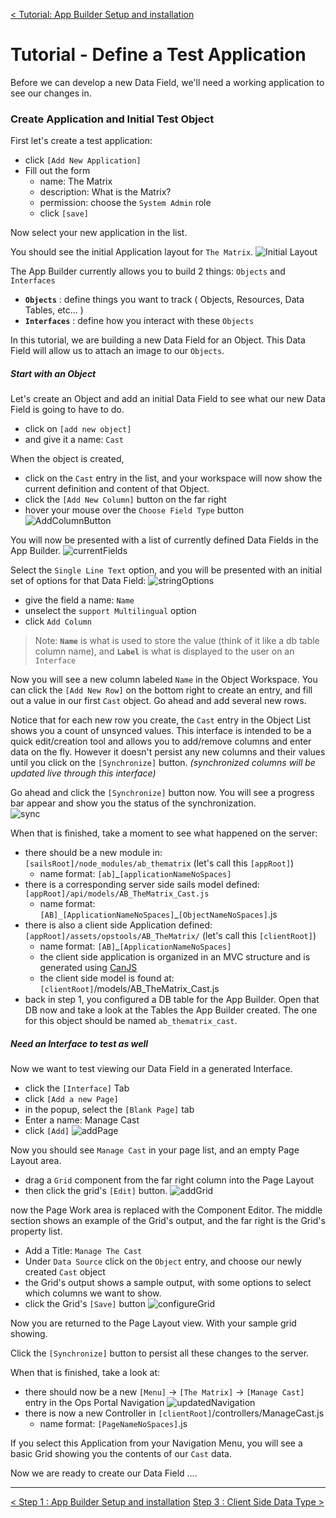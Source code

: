 [< Tutorial: App Builder Setup and installation](tutorial_step1.md)
# Tutorial - Define a Test Application
Before we can develop a new Data Field, we'll need a working application to see our changes in.


### Create Application and Initial Test Object
First let's create a test application:

- click `[Add New Application]` 
- Fill out the form
  - name: The Matrix
  - description: What is the Matrix?
  - permission: choose the `System Admin` role
  - click `[save]`

Now select your new application in the list.

You should see the initial Application layout for `The Matrix`.
![Initial Layout](images/step2_initialLayout.png "Initial Layout")

The App Builder currently allows you to build 2 things:  `Objects` and `Interfaces`
- **`Objects`** : define things you want to track ( Objects, Resources, Data Tables, etc... )
- **`Interfaces`** : define how you interact with these `Objects`

In this tutorial, we are building a new Data Field for an Object.  This Data Field will allow us to attach an image to our `Objects`.


##### Start with an Object

Let's create an Object and add an initial Data Field to see what our new Data Field is going to have to do.
- click on `[add new object]`
- and give it a name:  `Cast`

When the object is created, 
- click on the `Cast` entry in the list, and your workspace will now show the current definition and content of that Object.
- click the `[Add New Column]` button on the far right
- hover your mouse over the `Choose Field Type` button 
![AddColumnButton](images/step2_addNewColumn.png "Add New Column")


You will now be presented with a list of currently defined Data Fields in the App Builder.
![currentFields](images/step2_currentFields.png "Current Fields")

Select the `Single Line Text` option, and you will be presented with an initial set of options for that Data Field:
![stringOptions](images/step2_stringOptions.png "Text Options")

- give the field a name: `Name`
- unselect the `support Multilingual` option 
- click `Add Column`

>Note: **`Name`** is what is used to store the value (think of it like a db table column name), and **`Label`** is what is displayed to the user on an `Interface`

Now you will see a new column labeled `Name` in the Object Workspace.  You can click the `[Add New Row]` on the bottom right to create an entry, and fill out a value in our first `Cast` object.  Go ahead and add several new rows.

Notice that for each new row you create, the `Cast` entry in the Object List shows you a count of unsynced values.  This interface is intended to be a quick edit/creation tool and allows you to add/remove columns and enter data on the fly.  However it doesn't persist any new columns and their values until you click on the `[Synchronize]` button.  _(synchronized columns will be updated live through this interface)_

Go ahead and click the `[Synchronize]` button now.  You will see a progress bar appear and show you the status of the synchronization.  
![sync](images/step2_sync.png "Synchronize")

When that is finished, take a moment to see what happened on the server:
- there should be a new module in:  `[sailsRoot]/node_modules/ab_thematrix`  (let's call this `[appRoot]`)
  - name format: `[ab]`\_`[applicationNameNoSpaces]`
- there is a corresponding server side sails model defined:  `[appRoot]/api/models/AB_TheMatrix_Cast.js`
  - name format: `[AB]_[ApplicationNameNoSpaces]`\_`[ObjectNameNoSpaces]`.js
- there is also a client side Application defined: `[appRoot]/assets/opstools/AB_TheMatrix/`  (let's call this `[clientRoot]`)
  - name format: `[AB]`\_`[ApplicationNameNoSpaces]`
  - the client side application is organized in an MVC structure and is generated using [CanJS](https://canjs.com)
  - the client side model is found at: `[clientRoot]`/models/AB_TheMatrix_Cast.js
- back in step 1, you configured a DB table for the App Builder.  Open that DB now and take a look at the Tables the App Builder created.  The one for this object should be named `ab_thematrix_cast`.

##### Need an Interface to test as well
Now we want to test viewing our Data Field in a generated Interface.

- click the `[Interface]` Tab
- click `[Add a new Page]`
- in the popup, select the `[Blank Page]` tab
- Enter a name: Manage Cast
- click `[Add]`
![addPage](images/step2_addPage.png "Add a Page")

Now you should see `Manage Cast` in your page list, and an empty Page Layout area.
- drag a `Grid` component from the far right column into the Page Layout
- then click the grid's `[Edit]` button.
![addGrid](images/step2_addGrid.png "Add a Grid")

now the Page Work area is replaced with the Component Editor.  The middle section shows an example of the Grid's output, and the far right is the Grid's property list.
- Add a Title: `Manage The Cast`
- Under `Data Source` click on the `Object` entry, and choose our newly created `Cast` object
- the Grid's output shows a sample output, with some options to select which columns we want to show.
- click the Grid's `[Save]` button
![configureGrid](images/step2_configureGrid.png "Configure Grid")

Now you are returned to the Page Layout view.  With your sample grid showing.

Click the `[Synchronize]` button to persist all these changes to the server.

When that is finished, take a look at:
- there should now be a new `[Menu]` -> `[The Matrix]` -> `[Manage Cast]` entry in the Ops Portal Navigation
![updatedNavigation](images/step2_updatedNavigation.png "Updated Navigation")
- there is now a new Controller in `[clientRoot]`/controllers/ManageCast.js
  - name format: `[PageNameNoSpaces]`.js


If you select this Application from your Navigation Menu, you will see a basic Grid showing you the contents of our `Cast` data.

Now we are ready to create our Data Field .... 



---
[< Step 1 : App Builder Setup and installation](tutorial_step1.md)
[Step 3 : Client Side Data Type >](tutorial_step3.md) 